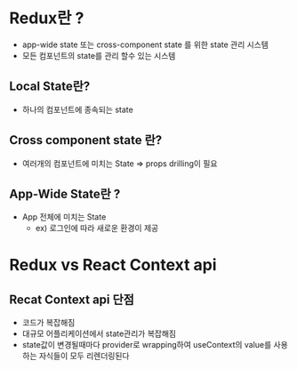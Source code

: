 # Redux란 ?

- app-wide state 또는 cross-component state 를 위한 state 관리 시스템
- 모든 컴포넌트의 state를 관리 할수 있는 시스템

## Local State란?

- 하나의 컴포넌트에 종속되는 state

## Cross component state 란?

- 여러개의 컴포넌트에 미치는 State => props drilling이 필요

## App-Wide State란 ?

- App 전체에 미치는 State
  - ex) 로그인에 따라 새로운 환경이 제공

# Redux vs React Context api

## Recat Context api 단점

- 코드가 복잡해짐
- 대규모 어플리케이션에서 state관리가 복잡해짐
- state값이 변경될때마다 provider로 wrapping하여 useContext의 value를 사용하는 자식들이 모두 리렌더링된다

